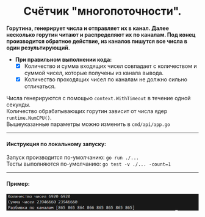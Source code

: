 <div align="center"> <h1 align="center"> Счётчик "многопоточности". </h1> </div>

__Горутина, генерирует числа и отправляет их в канал. Далее несколько горутин читают и распределяют их по каналам. Под конец производится обратное действие, из каналов пишутся все числа в один результирующий.__

- __При правильном выполнении кода:__
    - [x] Количество и сумма входящих чисел совпадает с количеством и суммой чисел, которые получены из канала вывода.
    - [x] Количество проходящих чисел по каналам не должно сильно отличаться.

Числа генерируются с помощью ```context.WithTimeout``` в течение одной секунды.\
Количество обрабатывающих горутин зависит от числа ядер ```runtime.NumCPU()```.\
Вышеуказанные параметры можно изменить в ```cmd/api/app.go```

***
#### Инструкция по локальному запуску:

Запуск производится по-умолчанию: ```go run ./...```\
Тесты выполняются по-умолчанию: ```go test -v ./... -count=1```

***
#### Пример:

![logo](/web/example.jpg)

